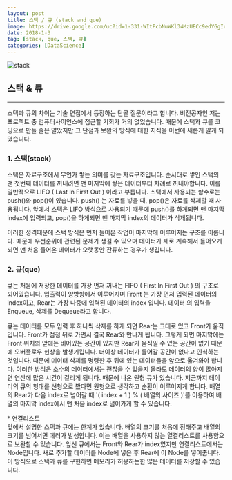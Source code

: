 ```yaml
---
layout: post
title: 스택 / 큐 (stack and que)
image: https://drive.google.com/uc?id=1-331-WItPcbNuWKl34MzUECc9edYGgIu
date: 2018-1-3
tag: [stack, que, 스택, 큐]
categories: [DataScience]
---
```

![stack](https://drive.google.com/uc?id=1-331-WItPcbNuWKl34MzUECc9edYGgIu)

## 스택 &amp; 큐
* * *

스택과 큐의 차이는 기술 면접에서 등장하는 단골 질문이라고 합니다. 
비전공자인 저는 프로젝트 중 컴퓨터사이언스에 접근할 기회가 거의 없었습니다. 
때문에 스택과 큐를 코딩으로 만들 줄은 알았지만 그 단점과 보완의 방식에 대한 지식을 이번에 
새롭게 알게 되었습니다.

### 1. 스택(stack)

스택은 자료구조에서 무언가 쌓는 의미를 갖는 자료구조입니다. 
순서대로 쌓인 스택의 맨 첫번째 데이터를 꺼내려면 맨 마지막에 쌓은 데이터부터 차례로 
꺼내야합니다. 
이를 일반적으로 <span class="emphasis">LIFO ( Last In First Out )</span> 이라고 부릅니다. 
스택에서 사용되는 함수로는 push()와 pop()이 있습니다. 
push() 는 자료를 넣을 때, pop()은 자료를 삭제할 때 사용됩니다. 
앞에서 스택은 LIFO 방식으로 사용되기 때문에 push()를 하게되면 맨 마지막 index에 입력되고,
pop()을 하게되면 맨 마지막 index의 데이터가 삭제됩니다. 

이러한 성격때문에 스택 방식은 먼저 들어온 작업이 마지막에 이루어지는 구조를 이룹니다. 
때문에 우선순위에 관련된 문제가 생길 수 있으며 데이터가 새로 계속해서 들어오게되면 
맨 처음 들어온 데이터가 오랫동안 잔류하는 경우가 생깁니다.

### 2. 큐(que)

큐는 처음에 저장한 데이터를 가장 먼저 꺼내는 <span class="emphasis">FIFO ( First In First Out )</span> 의 구조로 되어있습니다. 
입출력이 양방향에서 이루어지며 Front 는 가장 먼저 입력된 데이터의 index이고, Rear는 가장 나중에
입력된 데이터의 index 입니다. 
데이터 의 입력을 Enqueue, 삭제를 Dequeue라고 합니다. 

큐는 데이터를 모두 입력 후 하나씩 삭제를 하게 되면 Rear는 그대로 있고 Front가 움직입니다. 
Front가 점점 뒤로 가면서 결국 Rear와 만나게 됩니다. 
그렇게 되면 마지막에는 Front 위치의 앞에는 비어있는 공간이 있지만 
Rear가 움직일 수 있는 공간이 없기 때문에 오버플로우 현상을 발생기킵니다. 
더이상 데이터가 들어갈 공간이 없다고 인식하는 것입니다. 
때문에 데이터 삭제를 명령한 후 뒤에 있는 데이터들을 앞으로 옮겨와야 합니다. 
이러한 방식은 소수의 데이터에서는 괜찮을 수 있을지 몰라도 
데이터의 양이 많아지면 연산에 많은 시간이 걸리게 됩니다. 
때문에 나온 <span class="emphasis">원형 큐</span>가 있습니다. 
지금까지 데이터의 큐의 형태를 선형으로 봤다면 원형으로 생각하고 순환이 이루어지게 합니다. 
배열의 Rear가 다음 index로 넘어갈 때 <span class="emphasis_blue">'( index + 1 ) % ( 배열의 사이즈 )'</span>를 이용하여
배열의 마지막 index에서 맨 처음 index로 넘어가게 할 수 있습니다.

<span class="reference"> * 연결리스트 <br>
앞에서 설명한 스택과 큐에는 한계가 있습니다. 배열의 크기를 처음에 정해주고 배열의 크기를 넘어서면
에러가 발생합니다. 이는 배열을 사용하지 않는 열결리스트를 사용함으로 보완할 수 있습니다. 
앞선 큐에서는 Front와 Rear가 index였지만 연결리스트에서는 Node입니다. 
새로 추가할 데이터를 Node에 넣은 후 Rear에 이 Node를 넣어줍니다. 
이 방식으로 스택과 큐를 구현하면 메모리가 허용하는한 많은 데이터를 저장할 수 있습니다. </span>
